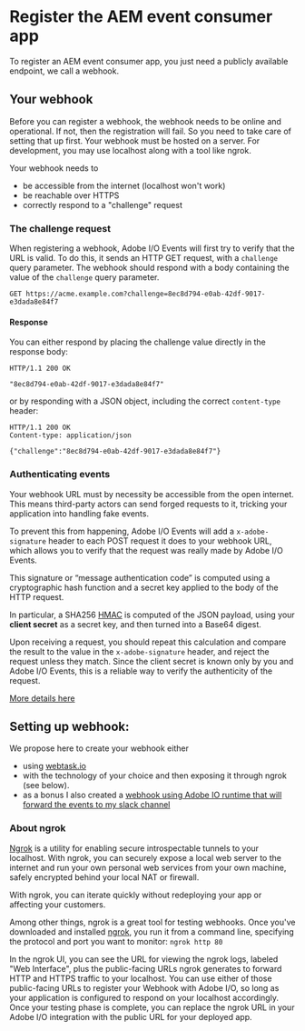 
# Register the AEM event consumer app

To register an AEM event consumer app, you just need a publicly available endpoint, we call a webhook. 

## Your webhook

Before you can register a webhook, the webhook needs to be online and operational. 
If not, then the registration will fail. So you need to take care of setting that up first.
 Your webhook must be hosted on a server. For development, you may use localhost along with a tool like ngrok.

Your webhook needs to

-   be accessible from the internet (localhost won't work)
-   be reachable over HTTPS
-   correctly respond to a "challenge" request

### The challenge request

When registering a webhook, Adobe I/O Events will first try to verify that the URL is valid. To do this, it sends an HTTP GET request, with a `challenge` query parameter. The webhook should respond with a body containing the value of the `challenge` query parameter.

```http
GET https://acme.example.com?challenge=8ec8d794-e0ab-42df-9017-e3dada8e84f7
```

#### Response

You can either respond by placing the challenge value directly in the response body:

```http
HTTP/1.1 200 OK

"8ec8d794-e0ab-42df-9017-e3dada8e84f7"
```

or by responding with a JSON object, including the correct `content-type` header:

```http
HTTP/1.1 200 OK
Content-type: application/json

{"challenge":"8ec8d794-e0ab-42df-9017-e3dada8e84f7"}
```

### Authenticating events

Your webhook URL must by necessity be accessible from the open internet. 
This means third-party actors can send forged requests to it, tricking your application into handling fake events.
 
To prevent this from happening, Adobe I/O Events will add a `x-adobe-signature` header to each POST request it does to your webhook URL,
 which allows you to verify that the request was really made by Adobe I/O Events.
 
This signature or &ldquo;message authentication code&rdquo; 
is computed using a cryptographic hash function and a secret key applied to the body of the HTTP request. 

In particular, a SHA256 [HMAC](https://en.wikipedia.org/wiki/HMAC) is computed of the JSON payload, 
using your **client secret** as a secret key, and then turned into a Base64 digest. 

Upon receiving a request, you should repeat this calculation and compare the result to the value in the `x-adobe-signature` header, 
and reject the request unless they match. Since the client secret is known only by you and Adobe I/O Events, 
this is a reliable way to verify the authenticity of the request.
 

[More details here](https://www.adobe.io/apis/cloudplatform/events/documentation.html#!adobeio/adobeio-documentation/master/events/intro/webhook_docs_intro.md#authenticatingevents) 


## Setting up webhook: 

We propose here to create your webhook either
* using [webtask.io](2-1.aem-event-webhook-webtask.io.md)
* with the technology of your choice and then exposing it through ngrok (see below).
* as a bonus I also created a [webhook using Adobe IO runtime that will forward the events to my slack channel](2-2.aem-event-webhook-io-runtime.md)


### About ngrok

[Ngrok](https://ngrok.com/) is a utility for enabling secure introspectable tunnels to your localhost. 
With ngrok, you can securely expose a local web server to the internet 
and run your own personal web services from your own machine, 
safely encrypted behind your local NAT or firewall. 

With ngrok, you can iterate quickly without redeploying your app or affecting your customers. 

Among other things, ngrok is a great tool for testing webhooks. 
Once you've downloaded and installed [ngrok](https://ngrok.com/), 
you run it from a command line, specifying the protocol and port you want to monitor:
```ngrok http 80```

In the ngrok UI, you can see the URL for viewing the ngrok logs, labeled "Web Interface",
 plus the public-facing URLs ngrok generates to forward HTTP and HTTPS traffic to your localhost. You can use either of those public-facing URLs to register your Webhook with Adobe I/O, so long as your application is configured to respond on your localhost accordingly. Once your testing phase is complete, you can replace the ngrok URL in your Adobe I/O integration with the public URL for your deployed app.
